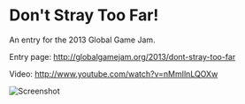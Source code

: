 Don't Stray Too Far!
========

An entry for the 2013 Global Game Jam.

Entry page: http://globalgamejam.org/2013/dont-stray-too-far

Video: http://www.youtube.com/watch?v=nMmIlnLQOXw

![Screenshot](https://raw.github.com/svermeulen/GlobalGameJam2013/master/screen1.png)

